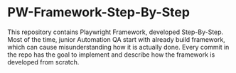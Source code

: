 # PW-Framework-Step-By-Step
This repository contains Playwright Framework, developed Step-By-Step. Most of the time, junior Automation QA start with already build framework, which can cause misunderstanding how it is actually done. Every commit in the repo has the goal to implement and describe how the framework is developed from scratch.
